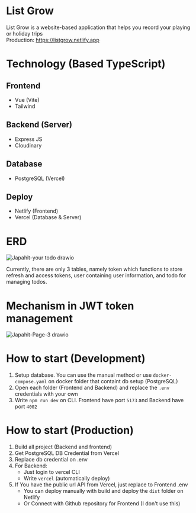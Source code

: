 # List Grow
List Grow is a website-based application that helps you record your playing or holiday trips <br/>
Production: https://listgrow.netlify.app

# Technology (Based TypeScript)
## Frontend
- Vue (Vite)
- Tailwind
## Backend (Server)
- Express JS
- Cloudinary
## Database
- PostgreSQL (Vercel)
## Deploy
- Netlify (Frontend)
- Vercel (Database & Server)

# ERD
![Japahit-your todo drawio](https://github.com/user-attachments/assets/a7ba9f6f-b35c-4517-9d70-a38b57ae8c67)

Currently, there are only 3 tables, namely token which functions to store refresh and access tokens, user containing user information, and todo for managing todos.

# Mechanism in JWT token management
![Japahit-Page-3 drawio](https://github.com/user-attachments/assets/1c488968-beb6-4ee6-be7e-9aeb463a9e21)

# How to start (Development)
1) Setup database. You can use the manual method or use `docker-compose.yaml` on docker folder that containt db setup (PostgreSQL)
2) Open each folder (Frontend and Backend) and replace the `.env` credentials with your own
3) Write `npm run dev` on CLI. Frontend have port `5173` and Backend have port `4002`

# How to start (Production)
1) Build all project (Backend and frontend)
2) Get PostgreSQL DB Credential from Vercel
3) Replace db credential on .env
4) For Backend:
   - Just login to vercel CLI
   - Write `vercel` (automatically deploy)
5) If You have the public url API from Vercel, just replace to Frontend .env
   - You can deploy manually with build and deploy the `dist` folder on Netlify
   - Or Connect with Github repository for Frontend (I don't use this)
